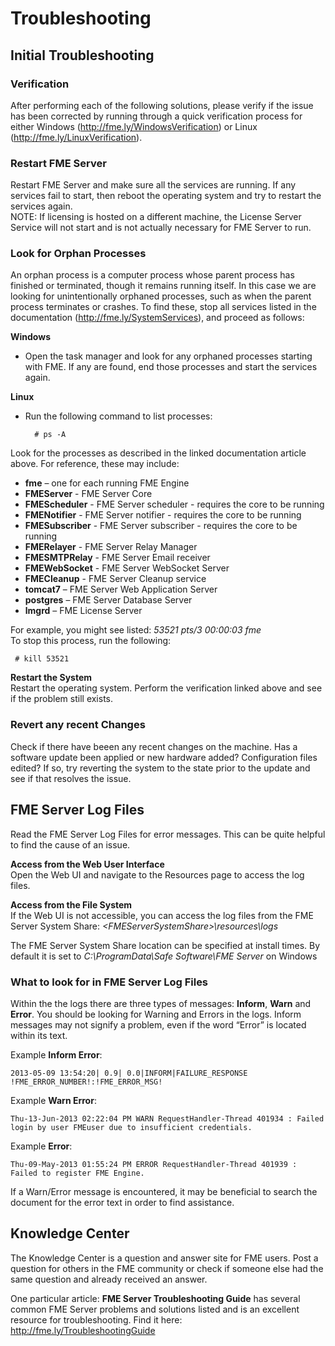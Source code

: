 # Troubleshooting #

## Initial Troubleshooting ##

### Verification ###

After performing each of the following solutions, please verify if the issue has been corrected by running through a quick verification process for either Windows (http://fme.ly/WindowsVerification) or Linux (http://fme.ly/LinuxVerification).

### Restart FME Server ###

Restart FME Server and make sure all the services are running. If any services fail to start, then reboot the operating system and try to restart the services again.
<br>
NOTE: If licensing is hosted on a different machine, the License Server Service will not start and is not actually necessary for FME Server to run.

### Look for Orphan Processes ###

An orphan process is a computer process whose parent process has finished or terminated, though it remains running itself. In this case we are looking for unintentionally orphaned processes, such as when the parent process terminates or crashes. To find these, stop all services listed in the documentation (http://fme.ly/SystemServices), and proceed as follows:

**Windows**

- Open the task manager and look for any orphaned processes starting with FME. If any are found, end those processes and start the services again.

**Linux**

- Run the following command to list processes:

		# ps -A

Look for the processes as described in the linked documentation article above. For reference, these may include:

- **fme** – one for each running FME Engine
- **FMEServer** - FME Server Core
- **FMEScheduler** - FME Server scheduler - requires the core to be running
- **FMENotifier** - FME Server notifier - requires the core to be running
- **FMESubscriber** - FME Server subscriber - requires the core to be running
- **FMERelayer** - FME Server Relay Manager
- **FMESMTPRelay** - FME Server Email receiver
- **FMEWebSocket** - FME Server WebSocket Server
- **FMECleanup** - FME Server Cleanup service
- **tomcat7** – FME Server Web Application Server
- **postgres** – FME Server Database Server
- **lmgrd** – FME License Server

For example, you might see listed: *53521 pts/3 00:00:03 fme*
<br>
To stop this process, run the following:

	 # kill 53521

**Restart the System**
<br>
Restart the operating system. Perform the verification linked above and see if the problem still exists.

### Revert any recent Changes ###
Check if there have beeen any recent changes on the machine. Has a software update been applied or new hardware added? Configuration files edited? If so, try reverting the system to the state prior to the update and see if that resolves the issue.

## FME Server Log Files ##

Read the FME Server Log Files for error messages. This can be quite helpful to find the cause of an issue.

**Access from the Web User Interface** 
<br>
Open the Web UI and navigate to the Resources page to access the log files.

**Access from the File System**
<br>
If the Web UI is not accessible, you can access the log files from the FME Server System Share: *<FMEServerSystemShare\>\resources\logs*

The FME Server System Share location can be specified at install times. By default it is set to *C:\ProgramData\Safe Software\FME Server* on Windows

### What to look for in FME Server Log Files ###

Within the the logs there are three types of messages: **Inform**, **Warn** and **Error**. You should be looking for Warning and Errors in the logs. Inform messages may not signify a problem, even if the word “Error” is located within its text.

Example **Inform Error**:

	2013-05-09 13:54:20| 0.9| 0.0|INFORM|FAILURE_RESPONSE !FME_ERROR_NUMBER!:!FME_ERROR_MSG!

Example **Warn Error**:

	Thu-13-Jun-2013 02:22:04 PM WARN RequestHandler-Thread 401934 : Failed login by user FMEuser due to insufficient credentials.

Example **Error**:

	Thu-09-May-2013 01:55:24 PM ERROR RequestHandler-Thread 401939 : Failed to register FME Engine.

If a Warn/Error message is encountered, it may be beneficial to search the document for the error text in order to find assistance.

## Knowledge Center ##

The Knowledge Center is a question and answer site for FME users. Post a question for others in the FME community or check if someone else had the same question and already received an answer.

One particular article: **FME Server Troubleshooting Guide** has several common FME Server problems and solutions listed and is an excellent resource for troubleshooting. Find it here: http://fme.ly/TroubleshootingGuide